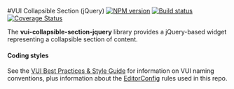 #VUI Collapsible Section (jQuery)
[![NPM version][npm-image]][npm-url]
[![Build status][ci-image]][ci-url]
[![Coverage Status][coverage-image]][coverage-url]

The **vui-collapsible-section-jquery** library provides a jQuery-based widget representing a collapsible section of content.

#### Coding styles
See the [VUI Best Practices & Style Guide](https://github.com/Brightspace/valence-ui-docs/wiki/Best-Practices-&-Style-Guide) for information on VUI naming conventions, plus information about the [EditorConfig](http://editorconfig.org) rules used in this repo.

[npm-url]: https://npmjs.org/package/vui-collapsible-section-
[npm-image]: https://img.shields.io/npm/v/vui-collapsible-section-jquery.png
[ci-image]: https://travis-ci.org/Brightspace/jquery-valence-ui-collapsible-section.svg?branch=master
[ci-url]: https://travis-ci.org/Brightspace/jquery-valence-ui-collapsible-section
[coverage-image]: https://img.shields.io/coveralls/Brightspace/valence-ui-collapsible-section-jquery.svg
[coverage-url]: https://coveralls.io/r/Brightspace/valence-ui-collapsible-section-jquery?branch=master
